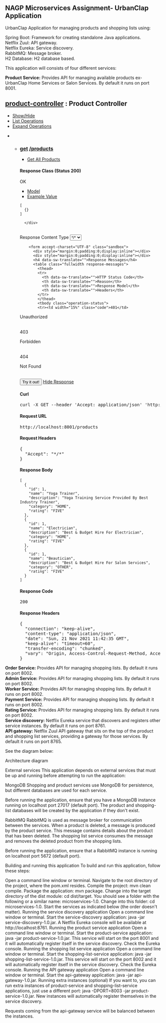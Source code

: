 <h2>NAGP Microservices Assignment- UrbanClap Application</h2>

UrbanClap Application for managing products and shopping lists using:

Spring Boot: Framework for creating standalone Java applications.<br/>
Netflix Zuul: API gateway.<br/>
Netflix Eureka: Service discovery.<br/>
RabbitMQ: Message broker.<br/>
H2 Database: H2 database based.<br/>

This application will consists of four different services:

<b>Product Service:</b> Provides API for managing available products ex- UrbanClap Home Services or Salon Services. By default it runs on port 8001.<br/>
<div class="heading">
  <h2>
    <a href="#!/product-controller" class="toggleEndpointList" data-id="product-controller">product-controller</a>  : Product Controller
  </h2>
  <ul class="options">
    <li>
      <a href="#!/product-controller" id="endpointListTogger_product-controller" class="toggleEndpointList" data-id="product-controller" data-sw-translate="">Show/Hide</a>
    </li>
    <li>
      <a href="#" class="collapseResource" data-id="product-controller" data-sw-translate="">
        List Operations
      </a>
    </li>
    <li>
      <a href="#" class="expandResource" data-id="product-controller" data-sw-translate="">
        Expand Operations
      </a>
    </li>
  </ul>
</div>

<ul class="endpoints" id="product-controller_endpoint_list" style="">

<li class="endpoint">  <ul class="operations">
    <li class="get operation" id="product-controller_getProductsUsingGET">
      <div class="heading">
        <h3>
          <span class="http_method">
          <a href="#!/product-controller/getProductsUsingGET" class="toggleOperation">get</a>
          </span>
          <span class="path">
          <a href="#!/product-controller/getProductsUsingGET" class="toggleOperation ">/products</a>
          </span>
        </h3>
        <ul class="options">
          <li>
          <a href="#!/product-controller/getProductsUsingGET" class="toggleOperation"><span class="markdown"><p>Get All Products </p>
</span></a>
          </li>
        </ul>
      </div>
      <div class="content" id="product-controller_getProductsUsingGET_content" style="">
          <div class="response-class">
            <h4><span data-sw-translate="">Response Class</span> (<span data-sw-translate="">Status</span> 200)</h4>
              <div class="markdown"><p>OK</p>
</div>
            <p><span class="model-signature"><div>
<div>
<ul class="signature-nav">
  <li><a class="description-link" href="#" data-sw-translate="">Model</a></li>
  <li><a class="snippet-link selected" href="#" data-sw-translate="">Example Value</a></li>
</ul>
<div>

<div class="signature-container">
  <div class="description" style="display: none;">
      <span class="strong">Inline Model [</span><div>object</div><span class="strong">]</span>
  </div>

  <div class="snippet" style="display: block;">
      <div class="snippet_json" style="display: block;">
        <pre><code class="hljs json">[
  {}
]</code></pre>
        
      </div>
  </div>
</div>
</div></div></div></span></p>
            <br>
            <div class="response-content-type"><div><label data-sw-translate="" for="rct0.35489075475695775">Response Content Type</label>
<select name="responseContentType" id="rct0.35489075475695775">
  <option value="*/*">*/*</option>
</select>
</div></div>
            </div>


        <form accept-charset="UTF-8" class="sandbox">
          <div style="margin:0;padding:0;display:inline"></div>
          <div style="margin:0;padding:0;display:inline"></div>
          <h4 data-sw-translate="">Response Messages</h4>
          <table class="fullwidth response-messages">
            <thead>
            <tr>
              <th data-sw-translate="">HTTP Status Code</th>
              <th data-sw-translate="">Reason</th>
              <th data-sw-translate="">Response Model</th>
              <th data-sw-translate="">Headers</th>
            </tr>
            </thead>
            <tbody class="operation-status">
            <tr><td width="15%" class="code">401</td>
<td class="markdown"><p>Unauthorized</p>
</td>
<td width="50%"><span class="model-signature"><div>    
</div></span></td>
<td class="headers">
  <table>
    <tbody>
    </tbody>
  </table>
</td></tr><tr><td width="15%" class="code">403</td>
<td class="markdown"><p>Forbidden</p>
</td>
<td width="50%"><span class="model-signature"><div>    
</div></span></td>
<td class="headers">
  <table>
    <tbody>
    </tbody>
  </table>
</td></tr><tr><td width="15%" class="code">404</td>
<td class="markdown"><p>Not Found</p>
</td>
<td width="50%"><span class="model-signature"><div>    
</div></span></td>
<td class="headers">
  <table>
    <tbody>
    </tbody>
  </table>
</td></tr></tbody>
          </table>
          <div class="sandbox_header">
            <input class="submit" type="submit" value="Try it out!" data-sw-translate="">
            <a href="#" class="response_hider" style="" data-sw-translate="">Hide Response</a>
            <span class="response_throbber" style="display: none;"></span>
          </div>
        </form>
        <div class="response" style="">
          <h4 class="curl">Curl</h4>
          <div class="block curl"><pre>curl -X GET --header 'Accept: application/json' 'http://localhost:8001/products'</pre></div>
          <h4 data-sw-translate="">Request URL</h4>
          <div class="block request_url"><pre>http://localhost:8001/products</pre></div>
          <h4 data-sw-translate="">Request Headers</h4>
          <div class="block request_headers"><pre>{<br>  "Accept": "*/*"<br>}</pre></div>
          <h4 data-sw-translate="">Response Body</h4>
          <div class="block response_body hljs json"><pre class="json"><code>[
  {
    "<span class="hljs-attr">id</span>": <span class="hljs-number">1</span>,
    "<span class="hljs-attr">name</span>": <span class="hljs-string">"Yoga Trainer"</span>,
    "<span class="hljs-attr">description</span>": <span class="hljs-string">"Yoga Training Service Provided By Best Industry Trainer"</span>,
    "<span class="hljs-attr">category</span>": <span class="hljs-string">"HOME"</span>,
    "<span class="hljs-attr">rating</span>": <span class="hljs-string">"FIVE"</span>
  },
  {
    "<span class="hljs-attr">id</span>": <span class="hljs-number">1</span>,
    "<span class="hljs-attr">name</span>": <span class="hljs-string">"Electrician"</span>,
    "<span class="hljs-attr">description</span>": <span class="hljs-string">"Best &amp; Budget Hire For Electrician"</span>,
    "<span class="hljs-attr">category</span>": <span class="hljs-string">"HOME"</span>,
    "<span class="hljs-attr">rating</span>": <span class="hljs-string">"FIVE"</span>
  },
  {
    "<span class="hljs-attr">id</span>": <span class="hljs-number">1</span>,
    "<span class="hljs-attr">name</span>": <span class="hljs-string">"Beautician"</span>,
    "<span class="hljs-attr">description</span>": <span class="hljs-string">"Best &amp; Budget Hire For Salon Services"</span>,
    "<span class="hljs-attr">category</span>": <span class="hljs-string">"OTHER"</span>,
    "<span class="hljs-attr">rating</span>": <span class="hljs-string">"FIVE"</span>
  }
]</code></pre></div>
          <h4 data-sw-translate="">Response Code</h4>
          <div class="block response_code"><pre>200</pre></div>
          <h4 data-sw-translate="">Response Headers</h4>
          <div class="block response_headers"><pre>{<br>  "connection": "keep-alive",<br>  "content-type": "application/json",<br>  "date": "Sun, 21 Nov 2021 11:42:35 GMT",<br>  "keep-alive": "timeout=60",<br>  "transfer-encoding": "chunked",<br>  "vary": "Origin, Access-Control-Request-Method, Access-Control-Request-Headers"<br>}</pre></div>
        </div>
      </div>
    </li>
  </ul>
</li></ul>


<b>Order Service:</b> Provides API for managing shopping lists. By default it runs on port 8002.<br/>
<b>Admin Service:</b> Provides API for managing shopping lists. By default it runs on port 8002.<br/>
<b>Worker Service:</b> Provides API for managing shopping lists. By default it runs on port 8002.<br/>
<b>Payment Service:</b> Provides API for managing shopping lists. By default it runs on port 8002.<br/>
<b>Rating Service:</b> Provides API for managing shopping lists. By default it runs on port 8002.<br/>
<b>Service discovery:</b> Netflix Eureka service that discovers and registers other service instances. By default it runs on port 8761.<br/>
<b>API gateway:</b> Netflix Zuul API gateway that sits on the top of the product and shopping list services, providing a gateway for those services. By default it runs on port 8765.</br>

See the diagram below:

Architecture diagram

External services
This application depends on external services that must be up and running before attempting to run the application:

MongoDB
Shopping and product services use MongoDB for persistence, but different databases are used for each service.

Before running the application, ensure that you have a MongoDB instance running on localhost port 27017 (default port). The product and shopping-list databases will be created by the application if they don't exist.

RabbitMQ
RabbitMQ is used as message broker for communication between the services. When a product is deleted, a message is produced by the product service. This message contains details about the product that has been deleted. The shopping list service consumes the message and removes the deleted product from the shopping lists.

Before running the application, ensure that a RabbitMQ instance is running on localhost port 5672 (default port).

Building and running this application
To build and run this application, follow these steps:

Open a command line window or terminal.
Navigate to the root directory of the project, where the pom.xml resides.
Compile the project: mvn clean compile.
Package the application: mvn package.
Change into the target directory of the dist module: cd dist/target.
You should see a folder with the following or a similar name: microservices-1.0. Change into this folder: cd microservices-1.0.
Start the services as indicated below (the order doesn't matter).
Running the service discovery application
Open a command line window or terminal.
Start the service-discovery application: java -jar service-discovery-1.0.jar.
A Netflix Eureka console will be available at http://localhost:8761.
Running the product service application
Open a command line window or terminal.
Start the product-service application: java -jar product-service-1.0.jar.
This service will start on the port 8001 and it will automatically register itself in the service discovery. Check the Eureka console.
Running the shopping list service application
Open a command line window or terminal.
Start the shopping-list-service application: java -jar shopping-list-service-1.0.jar.
This service will start on the port 8002 and it will automatically register itself in the service discovery. Check the Eureka console.
Running the API gateway application
Open a command line window or terminal.
Start the api-gateway application: java -jar api-gateway-1.0.jar.
Running extra instances (optional)
If you want to, you can run extra instances of product-service and shopping-list-service applications, just use a different port: java -DPORT=8003 -jar product-service-1.0.jar. New instances will automatically register themselves in the service discovery.

Requests coming from the api-gateway service will be balanced between the instances.


<!---
RohitKumar89/RohitKumar89 is a ✨ special ✨ repository because its `README.md` (this file) appears on your GitHub profile.
You can click the Preview link to take a look at your changes.
--->
